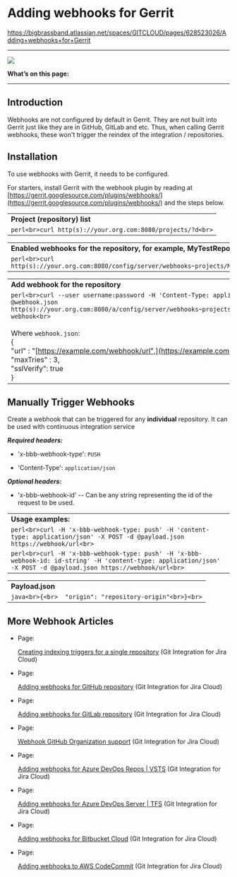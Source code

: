 # Adding webhooks for Gerrit

<https://bigbrassband.atlassian.net/spaces/GITCLOUD/pages/628523026/Adding+webhooks+for+Gerrit>

* * *

![](https://bigbrassband.atlassian.net/wiki/download/thumbnails/628523026/gerrit-webhook-banner.png?version=1&modificationDate=1594989770246&cacheVersion=1&api=v2&width=510&height=117)

  
**What’s on this page:**

* * *

## Introduction

Webhooks are not configured by default in Gerrit. They are not built into Gerrit just like they are in GitHub, GitLab and etc. Thus, when calling Gerrit webhooks, these won't trigger the reindex of the integration / repositories.

## Installation

To use webhooks with Gerrit, it needs to be configured.

For starters, install Gerrit with the webhook plugin by reading at [https://gerrit.googlesource.com/plugins/webhooks/](https://gerrit.googlesource.com/plugins/webhooks/) and the steps below.

|     |
| --- |
| **Project (repository) list** |
| ```perl<br>curl http(s)://your.org.com:8080/projects/?d<br>``` |

|     |
| --- |
| **Enabled webhooks for the repository, for example, MyTestRepo** |
| ```perl<br>curl http(s)://your.org.com:8080/config/server/webhooks~projects/MyTestRepo/remotes<br>``` |

|     |
| --- |
| **Add webhook for the repository** |
| ```perl<br>curl --user username:password -H 'Content-Type: application/json' -X PUT -d @webhook.json http(s)://your.org.com:8080/a/config/server/webhooks~projects/MyTestRepo/remotes/bbb-webhook<br>```<br><br>Where `webhook.json`:  <br>{  <br>"url" : "[https://example.com/webhook/url",](https://example.com/webhook/url%22)  <br>"maxTries" : 3,  <br>"sslVerify": true  <br>} |

## Manually Trigger Webhooks

Create a webhook that can be triggered for any **individual** repository. It can be used with continuous integration service

_**Required headers:**_

*   'x-bbb-webhook-type': `PUSH`
    
*   'Content-Type': `application/json`
    

_**Optional headers:**_

*   'x-bbb-webhook-id' -- Can be any string representing the id of the request to be used.
    

|     |
| --- |
| **Usage examples:** |
| ```perl<br>curl -H 'x-bbb-webhook-type: push' -H 'content-type: application/json' -X POST -d @payload.json https://webhook/url<br>``` |
| ```perl<br>curl -H 'x-bbb-webhook-type: push' -H 'x-bbb-webhook-id: id-string' -H 'content-type: application/json' -X POST -d @payload.json https://webhook/url<br>``` |

|     |
| --- |
| **Payload.json** |
| ```java<br>{<br>  "origin": "repository-origin"<br>}<br>``` |

## More Webhook Articles

*   Page:
    
    [Creating indexing triggers for a single repository](/wiki/spaces/GITCLOUD/pages/171213231/Creating+indexing+triggers+for+a+single+repository) (Git Integration for Jira Cloud)
    
*   Page:
    
    [Adding webhooks for GitHub repository](/wiki/spaces/GITCLOUD/pages/171377213/Adding+webhooks+for+GitHub+repository) (Git Integration for Jira Cloud)
    
*   Page:
    
    [Adding webhooks for GitLab repository](/wiki/spaces/GITCLOUD/pages/171377217/Adding+webhooks+for+GitLab+repository) (Git Integration for Jira Cloud)
    
*   Page:
    
    [Webhook GitHub Organization support](/wiki/spaces/GITCLOUD/pages/171278791/Webhook+GitHub+Organization+support) (Git Integration for Jira Cloud)
    
*   Page:
    
    [Adding webhooks for Azure DevOps Repos | VSTS](/wiki/spaces/GITCLOUD/pages/172294150/Adding+webhooks+for+Azure+DevOps+Repos+%7C+VSTS) (Git Integration for Jira Cloud)
    
*   Page:
    
    [Adding webhooks for Azure DevOps Server | TFS](/wiki/spaces/GITCLOUD/pages/234782736/Adding+webhooks+for+Azure+DevOps+Server+%7C+TFS) (Git Integration for Jira Cloud)
    
*   Page:
    
    [Adding webhooks for Bitbucket Cloud](/wiki/spaces/GITCLOUD/pages/467271681/Adding+webhooks+for+Bitbucket+Cloud) (Git Integration for Jira Cloud)
    
*   Page:
    
    [Adding webhooks to AWS CodeCommit](/wiki/spaces/GITCLOUD/pages/864288787/Adding+webhooks+to+AWS+CodeCommit) (Git Integration for Jira Cloud)